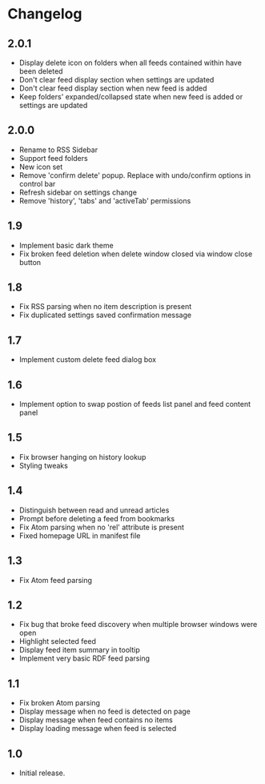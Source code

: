 # Changelog

## 2.0.1
- Display delete icon on folders when all feeds contained within have been deleted
- Don't clear feed display section when settings are updated
- Don't clear feed display section when new feed is added
- Keep folders' expanded/collapsed state when new feed is added or settings are updated

## 2.0.0
- Rename to RSS Sidebar
- Support feed folders
- New icon set
- Remove 'confirm delete' popup. Replace with undo/confirm options in control bar
- Refresh sidebar on settings change
- Remove 'history', 'tabs' and 'activeTab' permissions

## 1.9
- Implement basic dark theme
- Fix broken feed deletion when delete window closed via window close button

## 1.8
- Fix RSS parsing when no item description is present
- Fix duplicated settings saved confirmation message

## 1.7
- Implement custom delete feed dialog box

## 1.6
- Implement option to swap postion of feeds list panel and feed content panel

## 1.5

- Fix browser hanging on history lookup
- Styling tweaks

## 1.4

- Distinguish between read and unread articles
- Prompt before deleting a feed from bookmarks
- Fix Atom parsing when no 'rel' attribute is present
- Fixed homepage URL in manifest file

## 1.3

- Fix Atom feed parsing

## 1.2

- Fix bug that broke feed discovery when multiple browser windows were open
- Highlight selected feed
- Display feed item summary in tooltip
- Implement very basic RDF feed parsing

## 1.1

- Fix broken Atom parsing
- Display message when no feed is detected on page
- Display message when feed contains no items
- Display loading message when feed is selected

## 1.0

- Initial release.
